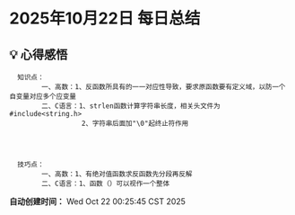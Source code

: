 # 2025年10月22日 每日总结


## 💡 心得感悟
      知识点：
            一、高数：1、反函数所具有的一一对应性导致，要求原函数要有定义域，以防一个自变量对应多个应变量
            二、C语言：1、strlen函数计算字符串长度，相关头文件为#include<string.h>
                      2、字符串后面加"\0"起终止符作用



      
      技巧点：
            一、高数：1、有绝对值函数求反函数先分段再反解
            二、C语言：1、函数（）可以视作一个整体      



**自动创建时间：** Wed Oct 22 00:25:45 CST 2025
